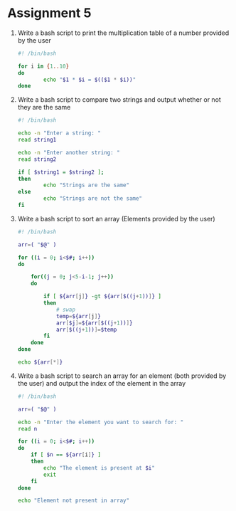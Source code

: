 # Assignment 5

1. Write a bash script to print the multiplication table of a number provided by the user

    ```bash
    #! /bin/bash

    for i in {1..10}
    do
            echo "$1 * $i = $(($1 * $i))"
    done
    ```

2. Write a bash script to compare two strings and output whether or not they are the same

    ```bash
    #! /bin/bash

    echo -n "Enter a string: "
    read string1

    echo -n "Enter another string: "
    read string2

    if [ $string1 = $string2 ];
    then
            echo "Strings are the same"
    else
            echo "Strings are not the same"
    fi
    ```

3. Write a bash script to sort an array (Elements provided by the user)

    ```bash
    #! /bin/bash

    arr=( "$@" )

    for ((i = 0; i<$#; i++))
    do

        for((j = 0; j<5-i-1; j++))
        do

            if [ ${arr[j]} -gt ${arr[$((j+1))]} ]
            then
                # swap
                temp=${arr[j]}
                arr[$j]=${arr[$((j+1))]}
                arr[$((j+1))]=$temp
            fi
        done
    done

    echo ${arr[*]}
    ```

4. Write a bash script to search an array for an element (both provided by the user) and output the index of the element in the array

    ```bash
    #! /bin/bash

    arr=( "$@" )

    echo -n "Enter the element you want to search for: "
    read n

    for ((i = 0; i<$#; i++))
    do
        if [ $n == ${arr[i]} ]
        then
            echo "The element is present at $i"
            exit
        fi
    done

    echo "Element not present in array"
    ```
